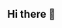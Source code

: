 ## Hi there 👋

<!--
**Luk4sfor3v3r/Luk4sfor3v3r** is a ✨ _special_ ✨ repository because its `README.md` (this file) appears on your GitHub profile.

Hello guys my name is Lucas i'm furry and i like game i'am 16 years old

- 🔭 I’m currently working on ...
- 🌱 I’m currently learning ...
- 👯 I’m looking to collaborate on ...
- 🤔 I’m looking for help with ...
- 💬 Ask me about ...
- 📫 How to reach me: ...
- 😄 Pronouns: ...
- ⚡ Fun fact: ...
-->

